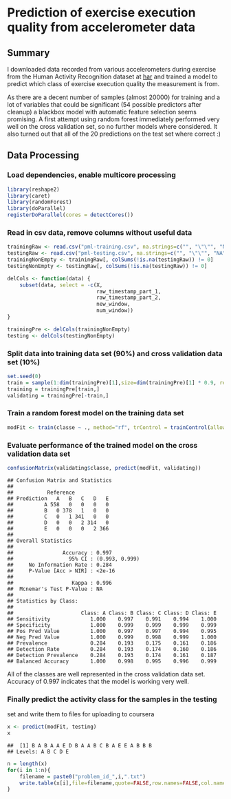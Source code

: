 Prediction of exercise execution quality from accelerometer data
================================================================



## Summary

I downloaded data recorded from various accelerometers during exercise
from the Human Activity Recognition dataset at [har] and trained a
model to predict which class of exercise execution quality the
measurement is from.

As there are a decent number of samples (almost 20000) for training
and a lot of variables that could be significant (54 possible
predictors after cleanup) a blackbox model with automatic feature
selection seems promising. A first attempt using random forest
immediately performed very well on the cross validation set, so no
further models where considered. It also turned out that all of the 20
predictions on the test set where correct :)


## Data Processing

### Load dependencies, enable multicore processing


```r
library(reshape2)
library(caret)
library(randomForest)
library(doParallel)
registerDoParallel(cores = detectCores())
```


### Read in csv data, remove columns without useful data


```r
trainingRaw <- read.csv("pml-training.csv", na.strings=c("", "\"\"", "NA"))
testingRaw <- read.csv("pml-testing.csv", na.strings=c("", "\"\"", "NA"))
trainingNonEmpty <- trainingRaw[, colSums(!is.na(testingRaw)) != 0]
testingNonEmpty <- testingRaw[, colSums(!is.na(testingRaw)) != 0]

delCols <- function(data) {
    subset(data, select = -c(X,
                             raw_timestamp_part_1,
                             raw_timestamp_part_2,
                             new_window,
                             num_window))
}

trainingPre <- delCols(trainingNonEmpty)
testing <- delCols(testingNonEmpty)
```


### Split data into training data set (90%) and cross validation data set (10%)


```r
set.seed(0)
train = sample(1:dim(trainingPre)[1],size=dim(trainingPre)[1] * 0.9, replace=F)
training = trainingPre[train,]
validating = trainingPre[-train,]
```

### Train a random forest model on the training data set

```r
modFit <- train(classe ~ ., method="rf", trControl = trainControl(allowParallel = TRUE), data=training)
```

### Evaluate performance of the trained model on the cross validation data set

```r
confusionMatrix(validating$classe, predict(modFit, validating))
```

```
## Confusion Matrix and Statistics
## 
##           Reference
## Prediction   A   B   C   D   E
##          A 558   0   0   0   0
##          B   0 378   1   0   0
##          C   0   1 341   0   0
##          D   0   0   2 314   0
##          E   0   0   0   2 366
## 
## Overall Statistics
##                                         
##                Accuracy : 0.997         
##                  95% CI : (0.993, 0.999)
##     No Information Rate : 0.284         
##     P-Value [Acc > NIR] : <2e-16        
##                                         
##                   Kappa : 0.996         
##  Mcnemar's Test P-Value : NA            
## 
## Statistics by Class:
## 
##                      Class: A Class: B Class: C Class: D Class: E
## Sensitivity             1.000    0.997    0.991    0.994    1.000
## Specificity             1.000    0.999    0.999    0.999    0.999
## Pos Pred Value          1.000    0.997    0.997    0.994    0.995
## Neg Pred Value          1.000    0.999    0.998    0.999    1.000
## Prevalence              0.284    0.193    0.175    0.161    0.186
## Detection Rate          0.284    0.193    0.174    0.160    0.186
## Detection Prevalence    0.284    0.193    0.174    0.161    0.187
## Balanced Accuracy       1.000    0.998    0.995    0.996    0.999
```

All of the classes are well represented in the cross validation data
set. Accuracy of 0.997 indicates that the model is working very well.


### Finally predict the activity class for the samples in the testing
set and write them to files for uploading to coursera

```r
x <- predict(modFit, testing)
x
```

```
##  [1] B A B A A E D B A A B C B A E E A B B B
## Levels: A B C D E
```

```r
n = length(x)
for(i in 1:n){ 
    filename = paste0("problem_id_",i,".txt")
    write.table(x[i],file=filename,quote=FALSE,row.names=FALSE,col.names=FALSE)
}
```


[har]: http://groupware.les.inf.puc-rio.br/har
